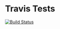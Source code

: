 # Travis Tests
[![Build Status](https://travis-ci.org/damaex/travis-test.svg?branch=master)](https://travis-ci.org/damaex/travis-test)
